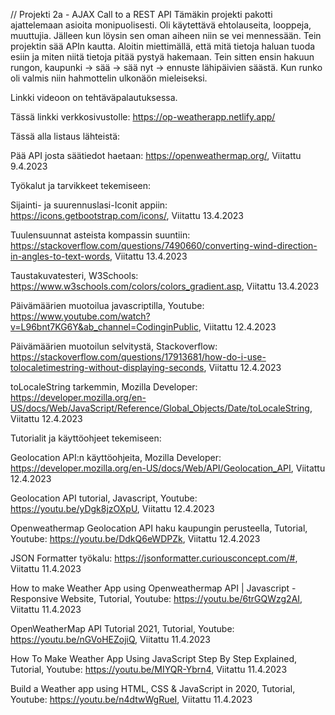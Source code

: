 // Projekti 2a - AJAX Call to a REST API
Tämäkin projekti pakotti ajattelemaan asioita monipuolisesti. Oli käytettävä ehtolauseita, looppeja, muuttujia. Jälleen kun löysin sen oman aiheen niin se vei mennessään. Tein projektin sää APIn kautta. Aloitin miettimällä, että mitä tietoja haluan tuoda esiin ja miten niitä tietoja pitää pystyä hakemaan. Tein sitten ensin hakuun rungon, kaupunki -> sää -> sää nyt -> ennuste lähipäivien säästä. Kun runko oli valmis niin hahmottelin ulkonäön mieleiseksi.

Linkki videoon on tehtäväpalautuksessa.

Tässä linkki verkkosivustolle: https://op-weatherapp.netlify.app/

Tässä alla listaus lähteistä:

Pää API josta säätiedot haetaan:
https://openweathermap.org/, Viitattu 9.4.2023

Työkalut ja tarvikkeet tekemiseen:

Sijainti- ja suurennuslasi-Iconit appiin:
https://icons.getbootstrap.com/icons/, Viitattu 13.4.2023

Tuulensuunnat asteista kompassin suuntiin:
https://stackoverflow.com/questions/7490660/converting-wind-direction-in-angles-to-text-words, Viitattu 13.4.2023

Taustakuvatesteri, W3Schools:
https://www.w3schools.com/colors/colors_gradient.asp, Viitattu 13.4.2023

Päivämäärien muotoilua javascriptilla, Youtube:
https://www.youtube.com/watch?v=L96bnt7KG6Y&ab_channel=CodinginPublic, Viitattu 12.4.2023

Päivämäärien muotoilun selvitystä, Stackoverflow:
https://stackoverflow.com/questions/17913681/how-do-i-use-tolocaletimestring-without-displaying-seconds, Viitattu 12.4.2023

toLocaleString tarkemmin, Mozilla Developer:
https://developer.mozilla.org/en-US/docs/Web/JavaScript/Reference/Global_Objects/Date/toLocaleString, Viitattu 12.4.2023

Tutorialit ja käyttöohjeet tekemiseen:

Geolocation API:n käyttöohjeita, Mozilla Developer:
https://developer.mozilla.org/en-US/docs/Web/API/Geolocation_API, Viitattu 12.4.2023

Geolocation API tutorial, Javascript, Youtube:
https://youtu.be/yDgk8jzOXpU, Viitattu 12.4.2023

Openweathermap Geolocation API haku kaupungin perusteella, Tutorial, Youtube:
https://youtu.be/DdkQ6eWDPZk, Viitattu 12.4.2023

JSON Formatter työkalu:
https://jsonformatter.curiousconcept.com/#, Viitattu 11.4.2023

How to make Weather App using Openweathermap API | Javascript - Responsive Website, Tutorial, Youtube:
https://youtu.be/6trGQWzg2AI, Viitattu 11.4.2023

OpenWeatherMap API Tutorial 2021, Tutorial, Youtube:
https://youtu.be/nGVoHEZojiQ, Viitattu 11.4.2023

How To Make Weather App Using JavaScript Step By Step Explained, Tutorial, Youtube:
https://youtu.be/MIYQR-Ybrn4, Viitattu 11.4.2023

Build a Weather app using HTML, CSS & JavaScript in 2020, Tutorial, Youtube:
https://youtu.be/n4dtwWgRueI, Viitattu 11.4.2023
